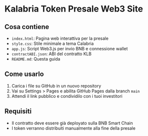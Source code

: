 
# Kalabria Token Presale Web3 Site

## Cosa contiene
- `index.html`: Pagina web interattiva per la presale
- `style.css`: Stile minimale a tema Calabria
- `app.js`: Script Web3.js per invio BNB e connessione wallet
- `contractABI.json`: ABI del contratto KLB
- `README.md`: Questa guida

## Come usarlo
1. Carica i file su GitHub in un nuovo repository
2. Vai su Settings > Pages e abilita GitHub Pages dalla branch `main`
3. Attendi il link pubblico e condividilo con i tuoi investitori

## Requisiti
- Il contratto deve essere già deployato sulla BNB Smart Chain
- I token verranno distribuiti manualmente alla fine della presale
